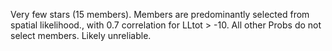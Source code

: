 Very few stars (15 members).
Members are predominantly selected from spatial likelihood., with 0.7 correlation for LLtot > -10. 
All other Probs do not select members.
Likely unreliable.

